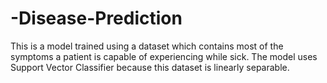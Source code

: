 # -Disease-Prediction
This is a model trained using a dataset which contains most of the symptoms a patient is capable of experiencing while sick. The model uses Support Vector Classifier because this dataset is linearly separable. 
